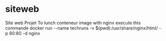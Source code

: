 # siteweb
Site web Projet
To lunch conteneur image with nginx execute this commande
docker run --name techruns -v $(pwd):/usr/share/nginx/html/ -p 80:80 -d nginx
